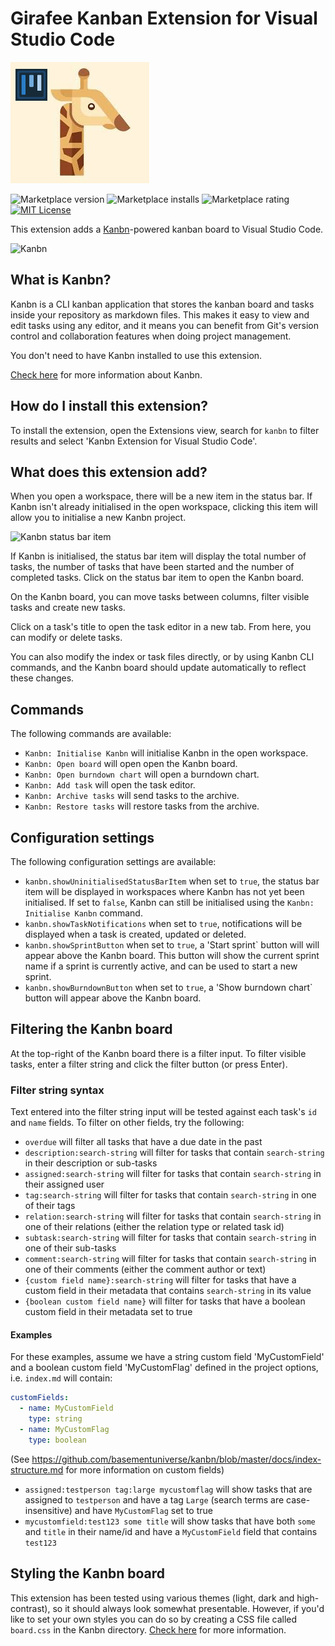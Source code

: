 # Girafee Kanban Extension for Visual Studio Code

![Giraffe Kanban](resources/giraffe-kanban-logo.png "Kanbn")

![Marketplace version](https://vsmarketplacebadge.apphb.com/version-short/gordonlarrigan.vscode-kanbn.svg?color=lightblue) ![Marketplace installs](https://vsmarketplacebadge.apphb.com/installs-short/gordonlarrigan.vscode-kanbn.svg?color=lightblue) ![Marketplace rating](https://vsmarketplacebadge.apphb.com/rating-short/gordonlarrigan.vscode-kanbn.svg?color=lightblue) [![MIT License](https://img.shields.io/github/license/basementuniverse/vscode-kanbn?color=orange)](https://opensource.org/licenses/MIT)

This extension adds a [Kanbn](https://www.npmjs.com/package/@basementuniverse/kanbn)-powered kanban board to Visual Studio Code.

![Kanbn](docs/preview.gif "Kanbn")

## What is Kanbn?

Kanbn is a CLI kanban application that stores the kanban board and tasks inside your repository as markdown files. This makes it easy to view and edit tasks using any editor, and it means you can benefit from Git's version control and collaboration features when doing project management.

You don't need to have Kanbn installed to use this extension.

[Check here](https://www.npmjs.com/package/@basementuniverse/kanbn) for more information about Kanbn.

## How do I install this extension?

To install the extension, open the Extensions view, search for `kanbn` to filter results and select 'Kanbn Extension for Visual Studio Code'.

## What does this extension add?

When you open a workspace, there will be a new item in the status bar. If Kanbn isn't already initialised in the open workspace, clicking this item will allow you to initialise a new Kanbn project.

![Kanbn status bar item](docs/status-bar-item.png "Kanbn status bar item")

If Kanbn is initialised, the status bar item will display the total number of tasks, the number of tasks that have been started and the number of completed tasks. Click on the status bar item to open the Kanbn board.

On the Kanbn board, you can move tasks between columns, filter visible tasks and create new tasks.

Click on a task's title to open the task editor in a new tab. From here, you can modify or delete tasks.

You can also modify the index or task files directly, or by using Kanbn CLI commands, and the Kanbn board should update automatically to reflect these changes.

## Commands

The following commands are available:

- `Kanbn: Initialise Kanbn` will initialise Kanbn in the open workspace.
- `Kanbn: Open board` will open open the Kanbn board.
- `Kanbn: Open burndown chart` will open a burndown chart.
- `Kanbn: Add task` will open the task editor.
- `Kanbn: Archive tasks` will send tasks to the archive.
- `Kanbn: Restore tasks` will restore tasks from the archive.

## Configuration settings

The following configuration settings are available:

- `kanbn.showUninitialisedStatusBarItem` when set to `true`, the status bar item will be displayed in workspaces where Kanbn has not yet been initialised. If set to `false`, Kanbn can still be initialised using the `Kanbn: Initialise Kanbn` command.
- `kanbn.showTaskNotifications` when set to `true`, notifications will be displayed when a task is created, updated or deleted.
- `kanbn.showSprintButton` when set to `true`, a 'Start sprint` button will will appear above the Kanbn board. This button will show the current sprint name if a sprint is currently active, and can be used to start a new sprint.
- `kanbn.showBurndownButton` when set to `true`, a 'Show burndown chart` button will appear above the Kanbn board.

## Filtering the Kanbn board

At the top-right of the Kanbn board there is a filter input. To filter visible tasks, enter a filter string and click the filter button (or press Enter).

### Filter string syntax

Text entered into the filter string input will be tested against each task's `id` and `name` fields. To filter on other fields, try the following:

- `overdue` will filter all tasks that have a due date in the past
- `description:search-string` will filter for tasks that contain `search-string` in their description or sub-tasks
- `assigned:search-string` will filter for tasks that contain `search-string` in their assigned user
- `tag:search-string` will filter for tasks that contain `search-string` in one of their tags
- `relation:search-string` will filter for tasks that contain `search-string` in one of their relations (either the relation type or related task id)
- `subtask:search-string` will filter for tasks that contain `search-string` in one of their sub-tasks
- `comment:search-string` will filter for tasks that contain `search-string` in one of their comments (either the comment author or text)
- `{custom field name}:search-string` will filter for tasks that have a custom field in their metadata that contains `search-string` in its value
- `{boolean custom field name}` will filter for tasks that have a boolean custom field in their metadata set to true

#### Examples

For these examples, assume we have a string custom field 'MyCustomField' and a boolean custom field 'MyCustomFlag' defined in the project options, i.e. `index.md` will contain:
```yaml
customFields:
  - name: MyCustomField
    type: string
  - name: MyCustomFlag
    type: boolean
```

(See https://github.com/basementuniverse/kanbn/blob/master/docs/index-structure.md for more information on custom fields)

- `assigned:testperson tag:large mycustomflag` will show tasks that are assigned to `testperson` and have a tag `Large` (search terms are case-insensitive) and have `MyCustomFlag` set to true
- `mycustomfield:test123 some title` will show tasks that have both `some` and `title` in their name/id and have a `MyCustomField` field that contains `test123`

## Styling the Kanbn board

This extension has been tested using various themes (light, dark and high-contrast), so it should always look somewhat presentable. However, if you'd like to set your own styles you can do so by creating a CSS file called `board.css` in the Kanbn directory. [Check here](docs/styles.md) for more information.
